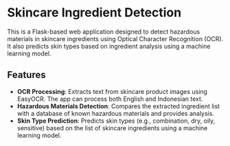 # Skincare Ingredient Detection

This is a Flask-based web application designed to detect hazardous materials in skincare ingredients using Optical Character Recognition (OCR). It also predicts skin types based on ingredient analysis using a machine learning model.

## Features

- **OCR Processing**: Extracts text from skincare product images using EasyOCR. The app can process both English and Indonesian text.
- **Hazardous Materials Detection**: Compares the extracted ingredient list with a database of known hazardous materials and provides analysis.
- **Skin Type Prediction**: Predicts skin types (e.g., combination, dry, oily, sensitive) based on the list of skincare ingredients using a machine learning model.
